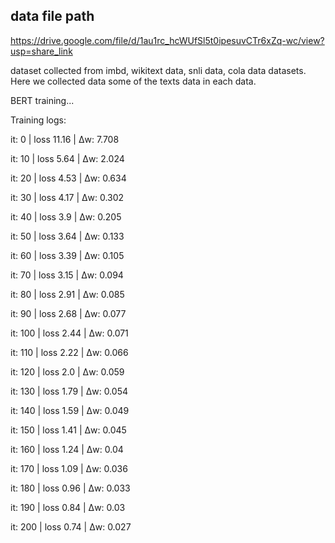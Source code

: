 ## data file path

https://drive.google.com/file/d/1au1rc_hcWUfSl5t0ipesuvCTr6xZq-wc/view?usp=share_link

dataset collected from imbd, wikitext data, snli data, cola data datasets. Here we collected data some of the texts data in each data.

BERT training...

Training logs:

it: 0  | loss 11.16  | Δw: 7.708

it: 10  | loss 5.64  | Δw: 2.024

it: 20  | loss 4.53  | Δw: 0.634

it: 30  | loss 4.17  | Δw: 0.302

it: 40  | loss 3.9  | Δw: 0.205

it: 50  | loss 3.64  | Δw: 0.133

it: 60  | loss 3.39  | Δw: 0.105

it: 70  | loss 3.15  | Δw: 0.094

it: 80  | loss 2.91  | Δw: 0.085

it: 90  | loss 2.68  | Δw: 0.077

it: 100  | loss 2.44  | Δw: 0.071

it: 110  | loss 2.22  | Δw: 0.066

it: 120  | loss 2.0  | Δw: 0.059

it: 130  | loss 1.79  | Δw: 0.054

it: 140  | loss 1.59  | Δw: 0.049

it: 150  | loss 1.41  | Δw: 0.045

it: 160  | loss 1.24  | Δw: 0.04

it: 170  | loss 1.09  | Δw: 0.036

it: 180  | loss 0.96  | Δw: 0.033

it: 190  | loss 0.84  | Δw: 0.03

it: 200  | loss 0.74  | Δw: 0.027




